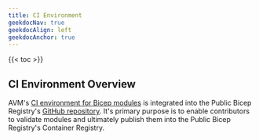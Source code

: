 ```yaml
---
title: CI Environment
geekdocNav: true
geekdocAlign: left
geekdocAnchor: true
---
```


{{< toc >}}

## CI Environment Overview

AVM's [CI environment for Bicep modules](https://github.com/Azure/bicep-registry-modules/actions) is integrated into the Public Bicep Registry's [GitHub repository](https://github.com/Azure/bicep-registry-modules). It's primary purpose is to enable contributors to validate modules and ultimately publish them into the Public Bicep Registry's Container Registry.